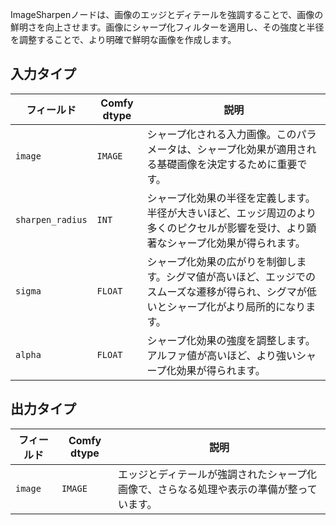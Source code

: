 
ImageSharpenノードは、画像のエッジとディテールを強調することで、画像の鮮明さを向上させます。画像にシャープ化フィルターを適用し、その強度と半径を調整することで、より明確で鮮明な画像を作成します。

## 入力タイプ

| フィールド          | Comfy dtype | 説明                                                                                   |
|----------------|-------------|-----------------------------------------------------------------------------------------------|
| `image`        | `IMAGE`     | シャープ化される入力画像。このパラメータは、シャープ化効果が適用される基礎画像を決定するために重要です。 |
| `sharpen_radius`| `INT`       | シャープ化効果の半径を定義します。半径が大きいほど、エッジ周辺のより多くのピクセルが影響を受け、より顕著なシャープ化効果が得られます。 |
| `sigma`        | `FLOAT`     | シャープ化効果の広がりを制御します。シグマ値が高いほど、エッジでのスムーズな遷移が得られ、シグマが低いとシャープ化がより局所的になります。 |
| `alpha`        | `FLOAT`     | シャープ化効果の強度を調整します。アルファ値が高いほど、より強いシャープ化効果が得られます。 |

## 出力タイプ

| フィールド | Comfy dtype | 説明                                                              |
|-------|-------------|--------------------------------------------------------------------------|
| `image`| `IMAGE`     | エッジとディテールが強調されたシャープ化画像で、さらなる処理や表示の準備が整っています。 |